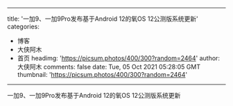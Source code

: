 
---
title: '一加9、一加9Pro发布基于Android 12的氧OS 12公测版系统更新'
categories: 
 - 博客
 - 大侠阿木
 - 首页
headimg: 'https://picsum.photos/400/300?random=2464'
author: 大侠阿木
comments: false
date: Tue, 05 Oct 2021 05:28:05 GMT
thumbnail: 'https://picsum.photos/400/300?random=2464'
---

<div>   
一加9、一加9Pro发布基于Android 12的氧OS 12公测版系统更新  
</div>
            